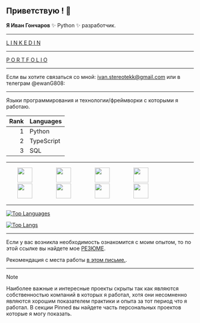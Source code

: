 ## Приветствую ! 👋


**Я Иван Гончаров**  ✨ Python ✨ разработчик. 

---


<div id="badges">
  
  <a href="https://www.linkedin.com/in/ivan-goncharov-01b2a736a/">L I N K E D I N</a>
  <hr/>

  
  <a href="https://ivanistereotekk.github.io/">P O R T F O L I O</a>

  
</div>

---

Если вы хотите связаться со мной:  ivan.stereotekk@gmail.com или в телеграм @ewanG808:

---

Языки программирования и технологии/фреймворки с которыми я работаю.

| Rank | Languages |                
|-----:|-----------|
|     1| Python    |
|     2| TypeScript|
|     3| SQL       |

---

<div>

<img height="40" width="40" hspace="30" src="https://cdn.jsdelivr.net/gh/devicons/devicon@latest/icons/python/python-original-wordmark.svg" />

<img height="40" width="40" hspace="30" src="https://cdn.jsdelivr.net/gh/devicons/devicon@latest/icons/apachekafka/apachekafka-original.svg" />

<img height="40" width="40" hspace="30" src="https://cdn.jsdelivr.net/gh/devicons/devicon@latest/icons/postgresql/postgresql-original.svg" />

<img height="40" width="40" hspace="30" src="https://cdn.jsdelivr.net/gh/devicons/devicon@latest/icons/sqlalchemy/sqlalchemy-original.svg" /> 

<img height="40" width="40" hspace="30" src="https://cdn.jsdelivr.net/gh/devicons/devicon@latest/icons/docker/docker-plain-wordmark.svg" />

<img height="40" width="40" hspace="30" src="https://cdn.jsdelivr.net/gh/devicons/devicon@latest/icons/fastapi/fastapi-original.svg" />

<img height="40" width="40" hspace="30" src="https://cdn.jsdelivr.net/gh/devicons/devicon@latest/icons/nextjs/nextjs-original.svg" />

<img height="40" width="40" hspace="30" src="https://cdn.jsdelivr.net/gh/devicons/devicon@latest/icons/apacheairflow/apacheairflow-original-wordmark.svg" />
  
</div>          

---


[![Top Languages](https://github-readme-stats.vercel.app/api?username=ivanIStereotekk)](https://github.com/anuraghazra/github-readme-stats)


[![Top Langs](https://github-readme-stats.vercel.app/api/top-langs/?username=ivanIStereotekk)](https://github.com/anuraghazra/github-readme-stats)
          

---


<p>
Если у вас возникла необходимость ознакомится с моим опытом, то по этой ссылке вы найдете мое
<a href="https://drive.google.com/file/d/1JKwN-AK3glRn_Geitr7PkRLX0SD70j-C/view?usp=sharing">РЕЗЮМЕ</a>.
</p>
<p>
Рекомендация с места работы
          <a href="https://drive.google.com/file/d/1vmkdQpL6pjxc5wKelzC72vWGGa8ISG59/view?usp=drive_link">в этом письме.</a>.
</p>


---
          

> [!NOTE]
> Наиболее важные и интересные проекты скрыты так как являются собственностью компаний в которых я работал,
> хотя они несомненно являются хорошим показателем практики и опыта за тот период что я работал.
> В секции Pinned вы найдете часть персональных проектов которые я могу показать.






